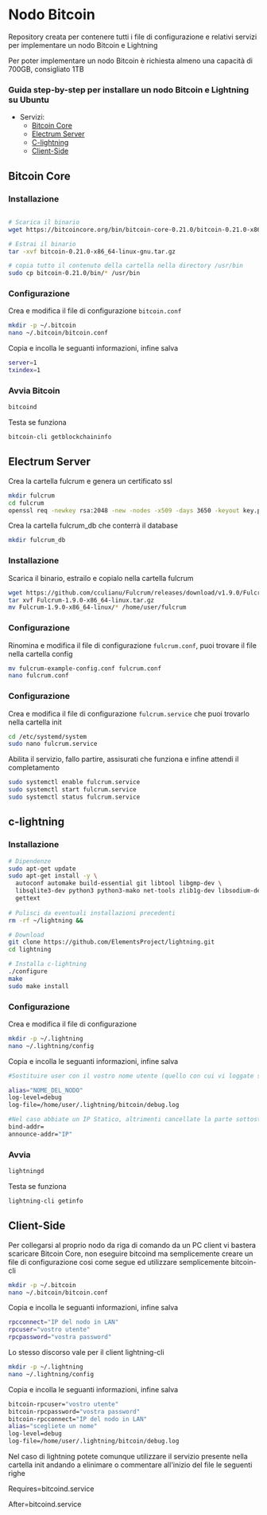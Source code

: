 # Nodo Bitcoin

Repository creata per contenere tutti i file di configurazione e relativi servizi per implementare un nodo Bitcoin e Lightning

Per poter implementare un nodo Bitcoin è richiesta almeno una capacità di 700GB, consigliato 1TB

### Guida step-by-step per installare un nodo Bitcoin e Lightning su Ubuntu
* Servizi:
  * [Bitcoin Core](#bitcoin-core)
  * [Electrum Server](#electrum-server) 
  * [C-lightning](#c-lightning)
  * [Client-Side](#client-side)

## Bitcoin Core

### Installazione
```bash

# Scarica il binario
wget https://bitcoincore.org/bin/bitcoin-core-0.21.0/bitcoin-0.21.0-x86_64-linux-gnu.tar.gz

# Estrai il binario
tar -xvf bitcoin-0.21.0-x86_64-linux-gnu.tar.gz

# copia tutto il contenuto della cartella nella directory /usr/bin
sudo cp bitcoin-0.21.0/bin/* /usr/bin
```
### Configurazione
Crea e modifica il file di configurazione `bitcoin.conf`

```bash
mkdir -p ~/.bitcoin
nano ~/.bitcoin/bitcoin.conf
```
Copia e incolla le seguanti informazioni, infine salva
```bash
server=1
txindex=1
```

### Avvia Bitcoin
```bash
bitcoind
```

Testa se funziona
```bash
bitcoin-cli getblockchaininfo
```

## Electrum Server

Crea la cartella fulcrum e genera un certificato ssl

```bash
mkdir fulcrum
cd fulcrum
openssl req -newkey rsa:2048 -new -nodes -x509 -days 3650 -keyout key.pem -out cert.pem
```

Crea la cartella fulcrum_db che conterrà il database
```bash
mkdir fulcrum_db
```

### Installazione

Scarica il binario, estrailo e copialo nella cartella fulcrum
```bash
wget https://github.com/cculianu/Fulcrum/releases/download/v1.9.0/Fulcrum-1.9.0-x86_64-linux.tar.gz
tar xvf Fulcrum-1.9.0-x86_64-linux.tar.gz
mv Fulcrum-1.9.0-x86_64-linux/* /home/user/fulcrum
```

### Configurazione

Rinomina e modifica il file di configurazione `fulcrum.conf`, puoi trovare il file nella cartella config

```bash
mv fulcrum-example-config.conf fulcrum.conf
nano fulcrum.conf
```

### Configurazione
Crea e modifica il file di configurazione `fulcrum.service` che puoi trovarlo nella cartella init

```bash
cd /etc/systemd/system
sudo nano fulcrum.service
```

Abilita il servizio, fallo partire, assisurati che funziona e infine attendi il completamento

```bash
sudo systemctl enable fulcrum.service
sudo systemctl start fulcrum.service
sudo systemctl status fulcrum.service
```

## c-lightning

### Installazione
```bash
# Dipendenze
sudo apt-get update
sudo apt-get install -y \
  autoconf automake build-essential git libtool libgmp-dev \
  libsqlite3-dev python3 python3-mako net-tools zlib1g-dev libsodium-dev \
  gettext
  
# Pulisci da eventuali installazioni precedenti
rm -rf ~/lightning &&

# Download
git clone https://github.com/ElementsProject/lightning.git
cd lightning

# Installa c-lightning
./configure
make
sudo make install
```

### Configurazione

Crea e modifica il file di configurazione

```bash
mkdir -p ~/.lightning
nano ~/.lightning/config
```
Copia e incolla le seguanti informazioni, infine salva
```bash
#Sostituire user con il vostro nome utente (quello con cui vi loggate su linux)

alias="NOME_DEL_NODO"
log-level=debug
log-file=/home/user/.lightning/bitcoin/debug.log

#Nel caso abbiate un IP Statico, altrimenti cancellate la parte sottostante
bind-addr=
announce-addr="IP"
```

### Avvia
```bash
lightningd
```

Testa se funziona
```bash
lightning-cli getinfo
```

## Client-Side

Per collegarsi al proprio nodo da riga di comando da un PC client vi bastera scaricare Bitcoin Core, non eseguire bitcoind ma semplicemente creare un file di configurazione cosi come segue ed utilizzare semplicemente bitcoin-cli

```bash
mkdir -p ~/.bitcoin
nano ~/.bitcoin/bitcoin.conf
```
Copia e incolla le seguanti informazioni, infine salva
```bash
rpcconnect="IP del nodo in LAN"
rpcuser="vostro utente"
rpcpassword="vostra password"
```

Lo stesso discorso vale per il client lightning-cli 

```bash
mkdir -p ~/.lightning
nano ~/.lightning/config
```
Copia e incolla le seguanti informazioni, infine salva
```bash
bitcoin-rpcuser="vostro utente"
bitcoin-rpcpassword="vostra password"
bitcoin-rpcconnect="IP del nodo in LAN"
alias="scegliete un nome"
log-level=debug
log-file=/home/user/.lightning/bitcoin/debug.log
```

Nel caso di lightning potete comunque utilizzare il servizio presente nella cartella init andando a elinimare o commentare all'inizio del file le seguenti righe 

Requires=bitcoind.service

After=bitcoind.service
